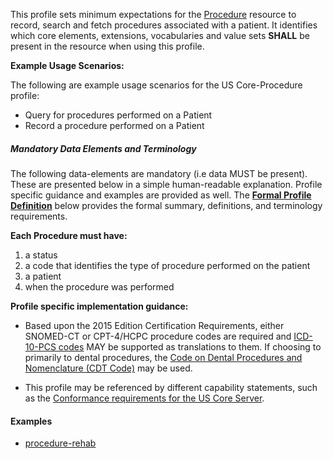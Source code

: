 This profile sets minimum expectations for the [Procedure] resource to record, search and fetch procedures associated with a patient. It identifies which core elements, extensions, vocabularies and value sets **SHALL** be present in the resource when using this profile.

**Example Usage Scenarios:**

The following are example usage scenarios for the US Core-Procedure profile:

-   Query for procedures performed on a Patient
-   Record a procedure performed on a Patient


##### Mandatory Data Elements and Terminology


The following data-elements are mandatory (i.e data MUST be present). These are presented below in a simple human-readable explanation.  Profile specific guidance and examples are provided as well.  The [**Formal Profile Definition**](#profile) below provides the  formal summary, definitions, and  terminology requirements.  

**Each Procedure must have:**

1.  a status
1.  a code that identifies the type of procedure performed on the patient
1.  a patient
1.  when the procedure was performed

**Profile specific implementation guidance:**


 - Based upon the 2015 Edition Certification Requirements, either SNOMED-CT or CPT-4/HCPC procedure codes are required and [ICD-10-PCS codes] MAY be supported as translations to them. If choosing to primarily to dental procedures, the [Code on Dental Procedures and Nomenclature (CDT Code)] may be used.

 - This profile may be referenced by different capability statements, such as the [Conformance requirements for the US Core Server].

#### Examples

- [procedure-rehab](Procedure-rehab.html)



  [SNOMED CT]: {{site.data.fhir.path}}/valueset-procedure-code.html
  [CPT-4/HCPC for procedures]: {{site.data.fhir.path}}/valueset-procedure-code.html
  [ICD-10-PCS codes]: http://www.icd10data.com/icd10pcs
  [Code on Dental Procedures and Nomenclature (CDT Code)]: http://www.ada.org/en/publications/cdt/
  [ProcedureStatus]: {{site.data.fhir.path}}/valueset-procedure-status.html
  [Procedure]: {{site.data.fhir.path}}/procedure.html
  [Conformance requirements for the US Core Server]: CapabilityStatement-server.html
